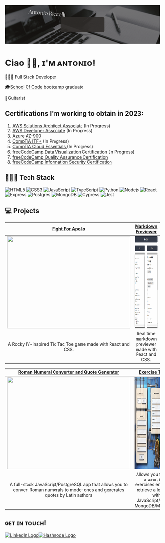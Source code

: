 <img src="banner.gif">

<h1>Ciao 👋🏻, ɪ'ᴍ ᴀɴᴛᴏɴɪᴏ!</h1>
<div>
<p>👨🏻‍💻 Full Stack Developer</p> 
<!-- <p>🕹 Hobbyist Game Developer at <a href="https://trueselfgames.com">True Self Games</a></p> -->
<p> 🎓<a href="https://schoolofcode.co.uk">School Of Code</a> bootcamp graduate</p>
<p> 🎸Guitarist</p>
</div>

<div>
	<h2>Certifications I'm working to obtain in 2023:</h2>
	<ol>			
		<li><a href="https://aws.amazon.com/certification/certified-solutions-architect-associate/?ch=sec&sec=rmg&d=1">AWS Solutions Architect Associate</a> (In Progress)</li>
		<li><a href="https://aws.amazon.com/certification/certified-developer-associate/?ch=sec&sec=rmg&d=1">AWS Developer Associate</a> (In Progress)</li>
		<li><a href="https://learn.microsoft.com/en-us/certifications/exams/az-900/">Azure AZ-900</a></li>
		<li><a href="https://www.comptia.org/certifications/it-fundamentals">CompTIA ITF+</a> (In Progress)</li>
		<li><a href="https://www.comptia.org/certifications/cloud-essentials">CompTIA Cloud Essentials </a>(In Progress)</li>
		<li><a href="https://www.freecodecamp.org/learn/data-visualization/">freeCodeCamp Data Visualization Certification</a> (In Progress)</li>
		<li><a href="https://www.freecodecamp.org/learn/quality-assurance/">freeCodeCamp Quality Assurance Certification</a></li>
		<li><a href="https://www.freecodecamp.org/learn/information-security/">freeCodeCamp Information Security Certification</a></li>
	</ol>
	</div>

## 👨🏻‍💻 Tech Stack

![HTML5](https://img.shields.io/badge/HTML5-E34F26?style=for-the-badge&logo=html5&logoColor=white)
![CSS3](https://img.shields.io/badge/CSS3-1572B6?style=for-the-badge&logo=css3&logoColor=white)
![JavaScript](https://img.shields.io/badge/JavaScript-323330?style=for-the-badge&logo=javascript&logoColor=F7DF1E)
![TypeScript](https://img.shields.io/badge/TypeScript-007ACC?style=for-the-badge&logo=typescript&logoColor=white)
![Python](https://img.shields.io/badge/Python-FFD43B?style=for-the-badge&logo=python&logoColor=306998)
![Nodejs](https://img.shields.io/badge/Node.js-339933?style=for-the-badge&logo=nodedotjs&logoColor=white)
![React](https://img.shields.io/badge/React-20232A?style=for-the-badge&logo=react&logoColor=61DAFB)
![Express](https://img.shields.io/badge/Express.js-404D59?style=for-the-badge)
![Postgres](https://img.shields.io/badge/postgres-%23316192.svg?style=for-the-badge&logo=postgresql&logoColor=white)
![MongoDB](https://img.shields.io/badge/mongodb-%23316192.svg?style=for-the-badge&logo=mongodb&logoColor=green)
![Cypress](https://img.shields.io/badge/-cypress-%23E5E5E5?style=for-the-badge&logo=cypress&logoColor=058a5e)
![Jest](https://img.shields.io/badge/-jest-%23C21325?style=for-the-badge&logo=jest&logoColor=white)

## 💻 Projects

|             <a href="https://github.com/Antonio-Riccelli/fight-for-apollo-ticTacToe">Fight For Apollo<a/>              |            <a href="https://github.com/Antonio-Riccelli/react-markdown-previewer">Markdown Previewer</a>             |
| :--------------------------------------------------------------------------------------------------------------------: | :------------------------------------------------------------------------------------------------------------------: |
| <img src="https://github.com/Antonio-Riccelli/fight-for-apollo-ticTacToe/raw/main/demo.gif" width="400" height="300"/> | <img src="https://github.com/Antonio-Riccelli/react-markdown-previewer/raw/main/demo.gif" width="400" height="300"/> |
|                             A Rocky IV-inspired Tic Tac Toe game made with React and CSS.                              |                                Real time markdown previewer made with React and CSS.                                 |

|                <a href="https://github.com/Antonio-Riccelli/js-roman-numeral-converter">Roman Numeral Converter and Quote Generator</a>                 |                        <a href="https://github.com/Antonio-Riccelli/fcc-exercise-tracker">Exercise Tracker</a>                        |
| :-----------------------------------------------------------------------------------------------------------------------------------------------------: | :-----------------------------------------------------------------------------------------------------------------------------------: |
|          <img src="https://github.com/Antonio-Riccelli/js-roman-numeral-converter/raw/main/public/images/demo4.gif" width="400" height="300"/>          | <img src="https://raw.githubusercontent.com/Antonio-Riccelli/mern-exercise-tracker-frontend/main/demo.gif" width="400" height="300"/> |
| <p width="50%">A full-stack JavaScript/PostgreSQL app that allows you to convert Roman numerals to moder ones and generates quotes by Latin authors</p> |       Allows you to create a user, input exercises entries and retrieve a log. Made with JavaScript/Node.js, MongoDB/Mongoose.        |

## ɢᴇᴛ ɪɴ ᴛᴏᴜᴄʜ!

<a href="https://www.linkedin.com/in/antonioriccelli/" title="LinkedIn"><img src="https://img.shields.io/badge/LinkedIn-0077B5?style=for-the-badge&logo=linkedin&logoColor=white"  alt="LinkedIn Logo"  /></a><a href="https://hashnode.com/@AntonioRiccelli" title="Hashnode"><img src="https://img.shields.io/badge/Hashnode-2962FF?style=for-the-badge&logo=hashnode&logoColor=white"  alt="Hashnode Logo"/></a>
